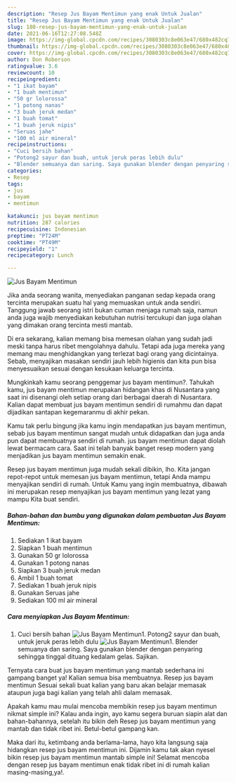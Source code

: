 ```yaml
---
description: "Resep Jus Bayam Mentimun yang enak Untuk Jualan"
title: "Resep Jus Bayam Mentimun yang enak Untuk Jualan"
slug: 180-resep-jus-bayam-mentimun-yang-enak-untuk-jualan
date: 2021-06-16T12:27:08.548Z
image: https://img-global.cpcdn.com/recipes/3080303c8e063e47/680x482cq70/jus-bayam-mentimun-foto-resep-utama.jpg
thumbnail: https://img-global.cpcdn.com/recipes/3080303c8e063e47/680x482cq70/jus-bayam-mentimun-foto-resep-utama.jpg
cover: https://img-global.cpcdn.com/recipes/3080303c8e063e47/680x482cq70/jus-bayam-mentimun-foto-resep-utama.jpg
author: Don Roberson
ratingvalue: 3.6
reviewcount: 10
recipeingredient:
- "1 ikat bayam"
- "1 buah mentimun"
- "50 gr lolorossa"
- "1 potong nanas"
- "3 buah jeruk medan"
- "1 buah tomat"
- "1 buah jeruk nipis"
- "Seruas jahe"
- "100 ml air mineral"
recipeinstructions:
- "Cuci bersih bahan"
- "Potong2 sayur dan buah, untuk jeruk peras lebih dulu"
- "Blender semuanya dan saring. Saya gunakan blender dengan penyaring sehingga tinggal dituang kedalam gelas. Sajikan."
categories:
- Resep
tags:
- jus
- bayam
- mentimun

katakunci: jus bayam mentimun 
nutrition: 287 calories
recipecuisine: Indonesian
preptime: "PT24M"
cooktime: "PT49M"
recipeyield: "1"
recipecategory: Lunch

---
```



![Jus Bayam Mentimun](https://img-global.cpcdn.com/recipes/3080303c8e063e47/680x482cq70/jus-bayam-mentimun-foto-resep-utama.jpg)

Jika anda seorang wanita, menyediakan panganan sedap kepada orang tercinta merupakan suatu hal yang memuaskan untuk anda sendiri. Tanggung jawab seorang istri bukan cuman menjaga rumah saja, namun anda juga wajib menyediakan kebutuhan nutrisi tercukupi dan juga olahan yang dimakan orang tercinta mesti mantab.

Di era  sekarang, kalian memang bisa memesan olahan yang sudah jadi meski tanpa harus ribet mengolahnya dahulu. Tetapi ada juga mereka yang memang mau menghidangkan yang terlezat bagi orang yang dicintainya. Sebab, menyajikan masakan sendiri jauh lebih higienis dan kita pun bisa menyesuaikan sesuai dengan kesukaan keluarga tercinta. 



Mungkinkah kamu seorang penggemar jus bayam mentimun?. Tahukah kamu, jus bayam mentimun merupakan hidangan khas di Nusantara yang saat ini disenangi oleh setiap orang dari berbagai daerah di Nusantara. Kalian dapat membuat jus bayam mentimun sendiri di rumahmu dan dapat dijadikan santapan kegemaranmu di akhir pekan.

Kamu tak perlu bingung jika kamu ingin mendapatkan jus bayam mentimun, sebab jus bayam mentimun sangat mudah untuk didapatkan dan juga anda pun dapat membuatnya sendiri di rumah. jus bayam mentimun dapat diolah lewat bermacam cara. Saat ini telah banyak banget resep modern yang menjadikan jus bayam mentimun semakin enak.

Resep jus bayam mentimun juga mudah sekali dibikin, lho. Kita jangan repot-repot untuk memesan jus bayam mentimun, tetapi Anda mampu menyajikan sendiri di rumah. Untuk Kamu yang ingin membuatnya, dibawah ini merupakan resep menyajikan jus bayam mentimun yang lezat yang mampu Kita buat sendiri.

<!--inarticleads1-->

##### Bahan-bahan dan bumbu yang digunakan dalam pembuatan Jus Bayam Mentimun:

1. Sediakan 1 ikat bayam
1. Siapkan 1 buah mentimun
1. Gunakan 50 gr lolorossa
1. Gunakan 1 potong nanas
1. Siapkan 3 buah jeruk medan
1. Ambil 1 buah tomat
1. Sediakan 1 buah jeruk nipis
1. Gunakan Seruas jahe
1. Sediakan 100 ml air mineral




<!--inarticleads2-->

##### Cara menyiapkan Jus Bayam Mentimun:

1. Cuci bersih bahan
<img src="https://img-global.cpcdn.com/steps/1892a37b80afba3f/160x128cq70/jus-bayam-mentimun-langkah-memasak-1-foto.jpg" alt="Jus Bayam Mentimun">1. Potong2 sayur dan buah, untuk jeruk peras lebih dulu
<img src="https://img-global.cpcdn.com/steps/3e8679d82a90b1fe/160x128cq70/jus-bayam-mentimun-langkah-memasak-2-foto.jpg" alt="Jus Bayam Mentimun">1. Blender semuanya dan saring. Saya gunakan blender dengan penyaring sehingga tinggal dituang kedalam gelas. Sajikan.




Ternyata cara buat jus bayam mentimun yang mantab sederhana ini gampang banget ya! Kalian semua bisa membuatnya. Resep jus bayam mentimun Sesuai sekali buat kalian yang baru akan belajar memasak ataupun juga bagi kalian yang telah ahli dalam memasak.

Apakah kamu mau mulai mencoba membikin resep jus bayam mentimun nikmat simple ini? Kalau anda ingin, ayo kamu segera buruan siapin alat dan bahan-bahannya, setelah itu bikin deh Resep jus bayam mentimun yang mantab dan tidak ribet ini. Betul-betul gampang kan. 

Maka dari itu, ketimbang anda berlama-lama, hayo kita langsung saja hidangkan resep jus bayam mentimun ini. Dijamin kamu tak akan nyesel bikin resep jus bayam mentimun mantab simple ini! Selamat mencoba dengan resep jus bayam mentimun enak tidak ribet ini di rumah kalian masing-masing,ya!.

